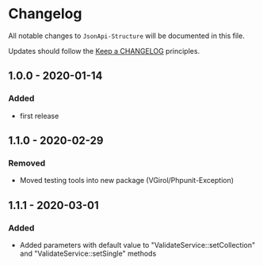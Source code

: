 # Changelog

All notable changes to `JsonApi-Structure` will be documented in this file.

Updates should follow the [Keep a CHANGELOG](http://keepachangelog.com/) principles.

## 1.0.0 - 2020-01-14

### Added

- first release

## 1.1.0 - 2020-02-29

### Removed

- Moved testing tools into new package (VGirol/Phpunit-Exception)

## 1.1.1 - 2020-03-01

### Added

- Added parameters with default value to "ValidateService::setCollection" and "ValidateService::setSingle" methods
